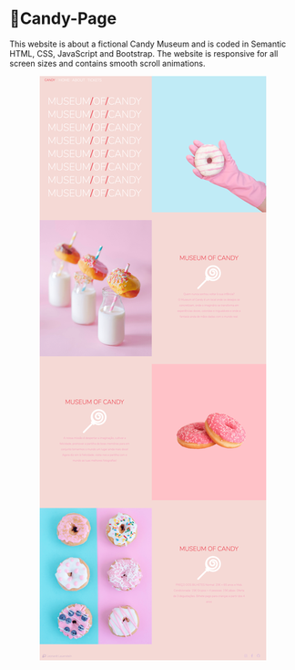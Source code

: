 # 🍭Candy-Page
This website is about a fictional Candy Museum and is coded in Semantic HTML, CSS, JavaScript and Bootstrap. The website is responsive for all screen sizes and contains smooth scroll animations.


<a href="https://museumofcandys.netlify.app/">
  <p align="center">
    <img src="https://github.com/leovenom/Candy-Page/blob/master/IMGS/screencapture-museumofcandys-netlify-app-2020-11-05-10_21_35%20(1).png?w="350" alt="Candy Page">
  </p>
</a>
